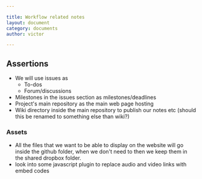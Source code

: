 ```yaml
---

title: Workflow related notes  
layout: document  
category: documents  
author: victor

---
```


## Assertions

* We will use issues as
	* To-dos
    * Forum/discussions
* Milestones in the issues section as milestones/deadlines
* Project's main repository as the main web page hosting
* Wiki directory inside the main repository to publish our notes etc (should this be renamed to something else than wiki?)

### Assets

* All the files that we want to be able to display on the website will go inside the github folder, when we don't need to then we keep them in the shared dropbox folder.
* look into some javascript plugin to replace audio and video links with embed codes
